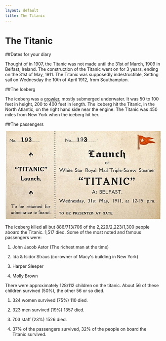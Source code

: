 ```yaml
---
layout: default
title: The Titanic
---
```


# The Titanic

##Dates for your diary

Thought of in 1907, the Titanic was not made until the 31st of March, 1909 in Belfast, Ireland. The construction of the Titanic went on for 3 years, ending on the 31st of May, 1911. The Titanic was supposedly indestructible, Setting sail on Wednesday the 10th of April 1912, from Southampton. 

##The Iceberg
 
The iceberg was a [growler](http://www.athropolis.com/arctic-facts/fact-bergy-bits.htm), mostly submerged underwater. It was 50 to 100 feet in height, 200 to 400 feet in length. The iceberg hit the Titanic, in the North Atlantic, on the right hand side near the engine. The Titanic was 450 miles from New York when the iceberg hit her.

##The passengers

![Ticket for the Titanic](images/titanic/546249-titanic-auction.jpg)

The iceberg killed all but 886/713/706 of the 2,229/2,223/1,300 people aboard the Titanic.
1,517 died. Some of the most noted and famous passengers were:

1. John Jacob Astor (The richest man at the time)

2. Ida & Isidor Straus (co-owner of Macy's building in New York)

3. Harper Sleeper

4. Molly Brown

There were approximately 128/112 children on the titanic. About 56 of these children survived (50%), the other 56 or so died.

1. 324 women survived (75%) 110 died.

2. 323 men survived (19%) 1357 died.

3. 703 staff (23%) 1526 died.

4.  37% of the passengers survived, 32% of the people on board the Titanic survived.
